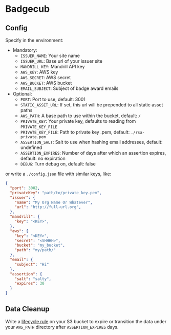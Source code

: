 # Badgecub

## Config

Specify in the environment:

* Mandatory:
    * `ISSUER_NAME`: Your site name
    * `ISSUER_URL`: Base url of your issuer site
    * `MANDRILL_KEY`: Mandrill API key
    * `AWS_KEY`: AWS key
    * `AWS_SECRET`: AWS secret
    * `AWS_BUCKET`: AWS bucket
    * `EMAIL_SUBJECT`: Subject of badge award emails
* Optional:
    * `PORT`: Port to use, default: 3001
    * `STATIC_ASSET_URL`: If set, this url will be prepended to all static asset paths
    * `AWS_PATH`: A base path to use within the bucket, default: `/`
    * `PRIVATE_KEY`: Your private key, defaults to reading from `PRIVATE_KEY_FILE`
    * `PRIVATE_KEY_FILE`: Path to private key .pem, default: `./rsa-private.pem`
    * `ASSERTION_SALT`: Salt to use when hashing email addresses, default: undefined
    * `ASSERTION_EXPIRES`: Number of days after which an assertion expires, default: no expiration
    * `DEBUG`: Turn debug on, default: false

or write a `./config.json` file with similar keys, like:

``` json
{
  "port": 3002,
  "privateKey": "path/to/private_key.pem",
  "issuer": {
    "name": "My Org Name Or Whatever",
    "url": "http://full-url.org",
  },
  "mandrill": {
    "key": "<KEY>",
  },
  "aws": {
    "key": "<KEY>",
    "secret": "<SHHHH>",
    "bucket": "my_bucket",
    "path": "my/path/"
  },
  "email": {
    "subject": "Hi"
  },
  "assertion": {
    "salt": "salty",
    "expires": 30
  }
}
```

## Data Cleanup

Write a [lifecycle rule](http://docs.aws.amazon.com/AmazonS3/latest/dev/manage-lifecycle-using-console.html) on your S3 bucket to
expire or transition the data under your `AWS_PATH` directory after `ASSERTION_EXPIRES` days.
